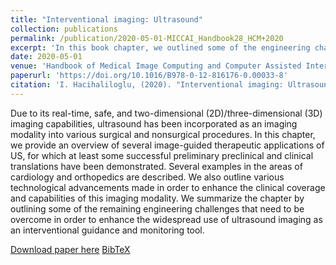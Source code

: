 ```yaml
---
title: "Interventional imaging: Ultrasound"
collection: publications
permalink: /publication/2020-05-01-MICCAI_Handbook28_HCM+2020
excerpt: 'In this book chapter, we outlined some of the engineering challenges that need to be overcome in order to enhance the widespread use of ultrasound imaging as an interventional guidance and monitoring tool.'
date: 2020-05-01
venue: 'Handbook of Medical Image Computing and Computer Assisted Intervention (Book)'
paperurl: 'https://doi.org/10.1016/B978-0-12-816176-0.00033-8'
citation: 'I. Hacihaliloglu, (2020). "Interventional imaging: Ultrasound"; in S.K. Zhou, D. Rueckert, and G. Fichtinger (Eds.) <i>Handbook of Medical Image Computing and Computer Assisted Intervention</i>, Chap. 28, pp. 701-720.'
---
```


Due to its real-time, safe, and two-dimensional (2D)/three-dimensional (3D) imaging capabilities, ultrasound has been incorporated as an imaging modality into various surgical and nonsurgical procedures. In this chapter, we provide an overview of several image-guided therapeutic applications of US, for which at least some successful preliminary preclinical and clinical translations have been demonstrated. Several examples in the areas of cardiology and orthopedics are described. We also outline various technological advancements made in order to enhance the clinical coverage and capabilities of this imaging modality. We summarize the chapter by outlining some of the remaining engineering challenges that need to be overcome in order to enhance the widespread use of ultrasound imaging as an interventional guidance and monitoring tool.

[Download paper here](https://doi.org/10.1016/B978-0-12-816176-0.00033-8) [BibTeX](./../files/bibtex/HCM+2020.bib)